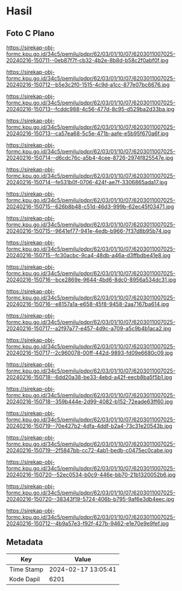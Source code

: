 # Hasil

## Foto C Plano

https://sirekap-obj-formc.kpu.go.id/34c5/pemilu/pdpr/62/03/01/10/07/6203011007025-20240216-150711--0eb87f7f-cb32-4b2e-8b8d-b58c2f0abf0f.jpg

https://sirekap-obj-formc.kpu.go.id/34c5/pemilu/pdpr/62/03/01/10/07/6203011007025-20240216-150712--b5e3c2f0-1515-4c9d-a1cc-877e07bc6676.jpg

https://sirekap-obj-formc.kpu.go.id/34c5/pemilu/pdpr/62/03/01/10/07/6203011007025-20240216-150713--fcddc988-4c56-477d-8c95-d529ba2d33ba.jpg

https://sirekap-obj-formc.kpu.go.id/34c5/pemilu/pdpr/62/03/01/10/07/6203011007025-20240216-150713--ca57ea68-5c5e-471b-aafe-e5b95f670a6f.jpg

https://sirekap-obj-formc.kpu.go.id/34c5/pemilu/pdpr/62/03/01/10/07/6203011007025-20240216-150714--d6cdc76c-a5b4-4cee-8726-2974f825547e.jpg

https://sirekap-obj-formc.kpu.go.id/34c5/pemilu/pdpr/62/03/01/10/07/6203011007025-20240216-150714--fe531b0f-0706-424f-ae7f-3306865ada17.jpg

https://sirekap-obj-formc.kpu.go.id/34c5/pemilu/pdpr/62/03/01/10/07/6203011007025-20240216-150715--626b8b48-c51d-46d3-999b-62ec45f03471.jpg

https://sirekap-obj-formc.kpu.go.id/34c5/pemilu/pdpr/62/03/01/10/07/6203011007025-20240216-150715--9641ef77-941e-4edb-b966-7f37d8b95b74.jpg

https://sirekap-obj-formc.kpu.go.id/34c5/pemilu/pdpr/62/03/01/10/07/6203011007025-20240216-150715--fc30acbc-9ca4-48db-a46a-d3ffbdbe41e8.jpg

https://sirekap-obj-formc.kpu.go.id/34c5/pemilu/pdpr/62/03/01/10/07/6203011007025-20240216-150716--bce2869e-9644-4bd6-8dc0-8956a534dc31.jpg

https://sirekap-obj-formc.kpu.go.id/34c5/pemilu/pdpr/62/03/01/10/07/6203011007025-20240216-150716--e8157a1a-e658-45f8-9458-2aa7167ba614.jpg

https://sirekap-obj-formc.kpu.go.id/34c5/pemilu/pdpr/62/03/01/10/07/6203011007025-20240216-150717--a2f97a77-e457-4d9c-a709-a5c9b4b1aca2.jpg

https://sirekap-obj-formc.kpu.go.id/34c5/pemilu/pdpr/62/03/01/10/07/6203011007025-20240216-150717--2c960078-00ff-442d-9893-fd09e6680c09.jpg

https://sirekap-obj-formc.kpu.go.id/34c5/pemilu/pdpr/62/03/01/10/07/6203011007025-20240216-150718--6dd20a38-be33-4ebd-a42f-eecb8ba5f5b1.jpg

https://sirekap-obj-formc.kpu.go.id/34c5/pemilu/pdpr/62/03/01/10/07/6203011007025-20240216-150718--359b444e-2d99-4082-b152-72eade63ff60.jpg

https://sirekap-obj-formc.kpu.go.id/34c5/pemilu/pdpr/62/03/01/10/07/6203011007025-20240216-150719--70e427b2-4dfa-4ddf-b2a4-73c31e20543b.jpg

https://sirekap-obj-formc.kpu.go.id/34c5/pemilu/pdpr/62/03/01/10/07/6203011007025-20240216-150719--2f5847bb-cc72-4ab1-bedb-c0475ec0cabe.jpg

https://sirekap-obj-formc.kpu.go.id/34c5/pemilu/pdpr/62/03/01/10/07/6203011007025-20240216-150720--52ec0534-b0c9-446e-bb70-21b1320052b6.jpg

https://sirekap-obj-formc.kpu.go.id/34c5/pemilu/pdpr/62/03/01/10/07/6203011007025-20240216-150720--38343f19-5724-406b-b795-9af6e3db4eec.jpg

https://sirekap-obj-formc.kpu.go.id/34c5/pemilu/pdpr/62/03/01/10/07/6203011007025-20240216-150712--4b9a57e3-f92f-427b-9462-e1e70e9e9fef.jpg


## Metadata

| Key        | Value               |
| ---------- | ------------------- |
| Time Stamp | 2024-02-17 13:05:41 |
| Kode Dapil | 6201                |



